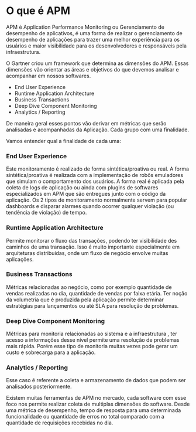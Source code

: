 # O que é APM 

APM é Application Performance Monitoring ou Gerenciamento de desempenho de aplicativos, é uma forma de realizar o gerenciamento de desempenho de aplicações para trazer uma melhor experiência para os usuários e maior visibilidade para os desenvolvedores e responsáveis pela infraestrutura.

O Gartner criou um framework que determina as dimensões do APM. Essas dimensões vão orientar as áreas e objetivos do que devemos analisar e acompanhar em nossos softwares.

- End User Experience 
- Runtime Application Architecture
- Business Transactions 
- Deep Dive Component Monitoring 
- Analytics / Reporting

De maneira geral esses pontos vão derivar em métricas que serão analisadas e acompanhadas da Aplicação. Cada grupo com uma finalidade.

Vamos entender qual a finalidade de cada uma:

### End User Experience
Este monitoramento é realizado de forma sintética/proativa ou real. 
A forma sintética/proativa é realizada com a implementação de robôs emuladores que simulam o comportamento dos usuários.
A forma real é aplicada pela coleta de logs de aplicação ou ainda com plugins de softwares especializados em APM que são entregues junto com o código da aplicação. 
Os 2 tipos de monitoramento normalmente servem para popular dashboards e disparar alarmes quando ocorrer qualquer violação (ou tendência de violação) de tempo.

### Runtime Application Architecture
Permite monitorar o fluxo das transações, podendo ter visibilidade des caminhos de uma transação.
Isso é muito importante especialmente em arquiteturas distribuídas, onde um fluxo de negócio envolve muitas aplicações.

### Business Transactions
Métricas relacionadas ao negócio, como por exemplo quantidade de vendas realizadas no dia, quantidade de vendas por faixa etária.
Ter noção da volumetria que é produzida pela aplicação permite determinar estratégias para lançamentos ou até SLA para resolução de problemas.

### Deep Dive Component Monitoring
Métricas para monitoria relacionadas ao sistema e a infraestrutura , ter acesso a informações desse nível permite uma resolução de problemas mais rápida.
Porém esse tipo de monitoria muitas vezes pode gerar um custo e sobrecarga para a aplicação.

### Analytics / Reporting
Esse caso é referente a coleta e armazenamento de dados que podem ser analisados posteriormente.


Existem muitas ferramentas de APM no mercado, cada software com esse foco nos permite realizar coleta de multiplas dimensões do software.
Desde uma métrica de desempenho, tempo de resposta para uma determinada funcionalidade ou quantidade de erros no total comparado com a quantidade de requisições recebidas no dia.

